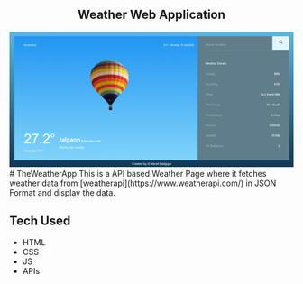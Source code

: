 <h2 align="center">
  Weather Web Application
</h2>

<div align="center">
  <img alt="Weather Demo" src="./weather.png" />
</div>
# TheWeatherApp
This is a API based Weather Page where it fetches weather data from [weatherapi](https://www.weatherapi.com/) in JSON Format and display the data.

## Tech Used 
- HTML
- CSS
- JS
- APIs
